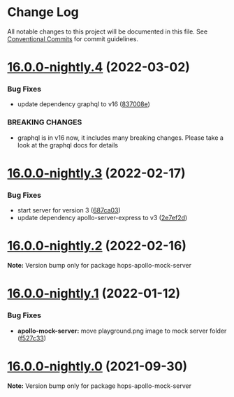 # Change Log

All notable changes to this project will be documented in this file.
See [Conventional Commits](https://conventionalcommits.org) for commit guidelines.

# [16.0.0-nightly.4](https://github.com/xing/hops/compare/v16.0.0-nightly.3...v16.0.0-nightly.4) (2022-03-02)


### Bug Fixes

* update dependency graphql to v16 ([837008e](https://github.com/xing/hops/commit/837008e3a610fa141e107b0ae4c42a07d1b2b62f))


### BREAKING CHANGES

* graphql is in v16 now, it includes many breaking
changes. Please take a look at the graphql docs for details





# [16.0.0-nightly.3](https://github.com/xing/hops/compare/v16.0.0-nightly.2...v16.0.0-nightly.3) (2022-02-17)


### Bug Fixes

* start server for version 3 ([687ca03](https://github.com/xing/hops/commit/687ca03ba3e7902a57b513cd4a98f8a10686f9ce))
* update dependency apollo-server-express to v3 ([2e7ef2d](https://github.com/xing/hops/commit/2e7ef2d7b8620dfbbf3db81cea42e60218f194d1))





# [16.0.0-nightly.2](https://github.com/xing/hops/compare/v16.0.0-nightly.1...v16.0.0-nightly.2) (2022-02-16)

**Note:** Version bump only for package hops-apollo-mock-server





# [16.0.0-nightly.1](https://github.com/xing/hops/compare/v16.0.0-nightly.0...v16.0.0-nightly.1) (2022-01-12)


### Bug Fixes

* **apollo-mock-server:** move playground.png image to mock server folder ([f527c33](https://github.com/xing/hops/commit/f527c33c69c21f6aa979f3811441a91622bd0f5f))





# [16.0.0-nightly.0](https://github.com/xing/hops/compare/v15.0.0...v16.0.0-nightly.0) (2021-09-30)

**Note:** Version bump only for package hops-apollo-mock-server
